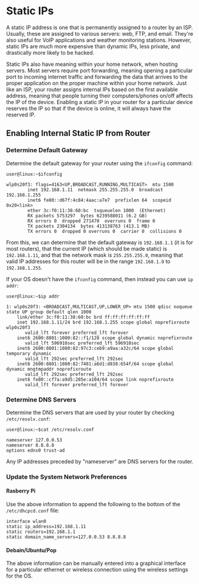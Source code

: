 # Static IPs

A static IP address is one that is permanently assigned to a router by an ISP. Usually, these are assigned to various
servers: web, FTP, and email. They're also useful for VoIP applications and weather monitoring stations. However, static
IPs are much more expensive than dynamic IPs, less private, and drastically more likely to be hacked.

Static IPs also have meaning within your home network, when hosting servers. Most servers require port forwarding,
meaning opening a particular port to incoming internet traffic and forwarding the data that arrives to the proper
application on the proper machine within your home network. Just like an ISP, your router assigns internal IPs based on
the first available address, meaning that people turning their computers/phones on/off affects the IP of the device.
Enabling a static IP in your router for a particular device reserves the IP so that if the device is online, it will
always have the reserved IP.

## Enabling Internal Static IP from Router

### Determine Default Gateway

Determine the default gateway for your router using the `ifconfig` command:

```shell
user@linux:~$ifconfig

wlp0s20f3: flags=4163<UP,BROADCAST,RUNNING,MULTICAST>  mtu 1500
        inet 192.168.1.11  netmask 255.255.255.0  broadcast 192.168.1.255
        inet6 fe80::d67f:4c84:4aac:a7e7  prefixlen 64  scopeid 0x20<link>
        ether 3c:f0:11:38:60:bc  txqueuelen 1000  (Ethernet)
        RX packets 5753297  bytes 6239588011 (6.2 GB)
        RX errors 0  dropped 271470  overruns 0  frame 0
        TX packets 2304134  bytes 413138763 (413.1 MB)
        TX errors 0  dropped 0 overruns 0  carrier 0  collisions 0
```

From this, we can determine that the default gateway is `192.168.1.1` (it is for most routers), that the current IP
(which should be made static) is `192.168.1.11`, and that the network mask is `255.255.255.0`, meaning that valid IP
addresses for this router will be in the range `192.168.1.0` to `192.168.1.255`.

If your OS doesn't have the `ifconfig` command, then instead you can use `ip addr`:

```shell
user@linux:~$ip addr

1: wlp0s20f3: <BROADCAST,MULTICAST,UP,LOWER_UP> mtu 1500 qdisc noqueue state UP group default qlen 1000
    link/ether 3c:f0:11:38:60:bc brd ff:ff:ff:ff:ff:ff
    inet 192.168.1.11/24 brd 192.168.1.255 scope global noprefixroute wlp0s20f3
       valid_lft forever preferred_lft forever
    inet6 2600:8801:1080:82::f1/128 scope global dynamic noprefixroute 
       valid_lft 596910sec preferred_lft 596910sec
    inet6 2600:8801:1080:82:97c3:ceb9:a9aa:a32c/64 scope global temporary dynamic 
       valid_lft 292sec preferred_lft 292sec
    inet6 2600:8801:1080:82:7481:a6d1:d838:654f/64 scope global dynamic mngtmpaddr noprefixroute 
       valid_lft 292sec preferred_lft 292sec
    inet6 fe80::cf7a:a9d5:285e:a104/64 scope link noprefixroute 
       valid_lft forever preferred_lft forever
```

### Determine DNS Servers

Determine the DNS servers that are used by your router by checking `/etc/resolv.conf`:

```shell
user@linux:~$cat /etc/resolv.conf

nameserver 127.0.0.53
nameserver 8.8.8.8
options edns0 trust-ad
```

Any IP addresses preceded by "nameserver" are DNS servers for the router.

### Update the System Network Preferences

#### Rasberry Pi

Use the above information to append the following to the bottom of the `/etc/dhcpcd.conf` file:

```
interface wlan0
static ip_address=192.168.1.11
static routers=192.168.1.1
static domain_name_servers=127.0.0.53 8.8.8.8
```

#### Debain/Ubuntu/Pop

The above information can be manually entered into a graphical interface for a particular ethernet or wireless
connection using the wireless settings for the OS.
